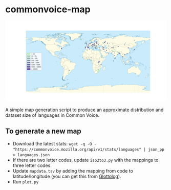 # commonvoice-map

![](img/size_map_example.png)

A simple map generation script to produce an approximate distribution and dataset size of languages in Common Voice.

## To generate a new map

* Download the latest stats: `wget -q -O - "https://commonvoice.mozilla.org/api/v1/stats/languages" | json_pp > languages.json`
* If there are two letter codes, update `iso2to3.py` with the mappings to three letter codes.
* Update `mapdata.tsv` by adding the mapping from code to latitude/longitude (you can get this from [Glottolog](https://glottolog.org/)).
* Run `plot.py`
